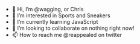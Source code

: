 - 👋 Hi, I’m @wagging, or Chris
- 👀 I’m interested in Sports and Sneakers
- 🌱 I’m currently learning JavaScript
- 💞️ I’m looking to collaborate on nothing right now!
- 📫 How to reach me @reappealed on twitter

<!---
wagging/wagging is a ✨ special ✨ repository because its `README.md` (this file) appears on your GitHub profile.
You can click the Preview link to take a look at your changes.
--->
